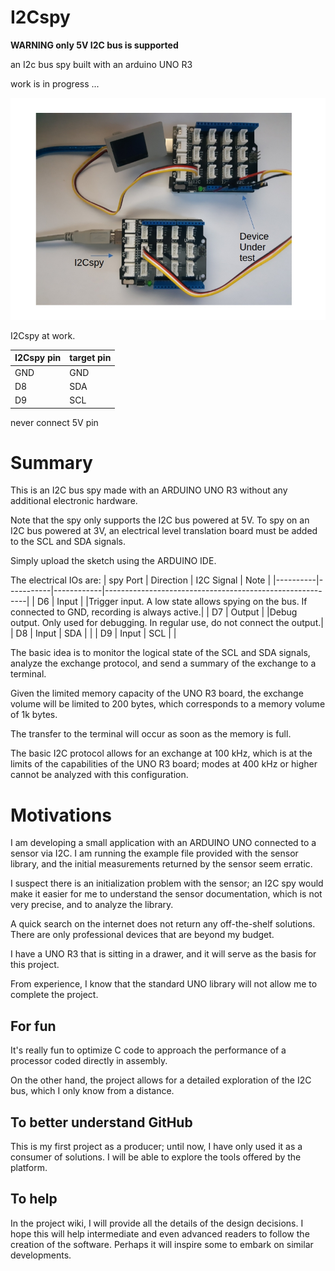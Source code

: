 # I2Cspy
**WARNING only 5V I2C bus is supported**

an I2c bus spy built with an arduino UNO R3

work is in progress ...

![I2Cspy at work](./images/I2Cspy%20at%20work.jpg)

I2Cspy at work. 

| I2Cspy pin | target pin |
|------------|------------|
| GND | GND |
| D8 | SDA |
| D9 | SCL |

never connect 5V pin

# Summary  
This is an I2C bus spy made with an ARDUINO UNO R3 without any additional electronic hardware.

Note that the spy only supports the I2C bus powered at 5V. To spy on an I2C bus powered at 3V, an electrical level translation board must be added to the SCL and SDA signals.

Simply upload the sketch using the ARDUINO IDE.

The electrical IOs are:
| spy Port | Direction | I2C Signal | Note                                                     |
|----------|-----------|------------|----------------------------------------------------------|
| D6       | Input     |            |Trigger input. A low state allows spying on the bus. If connected to GND, recording is always active.|
| D7       | Output    |            |Debug output. Only used for debugging. In regular use, do not connect the output.|
| D8       | Input     | SDA | |
| D9       | Input     | SCL | |

The basic idea is to monitor the logical state of the SCL and SDA signals, analyze the exchange protocol, and send a summary of the exchange to a terminal.

Given the limited memory capacity of the UNO R3 board, the exchange volume will be limited to 200 bytes, which corresponds to a memory volume of 1k bytes. 

The transfer to the terminal will occur as soon as the memory is full.  

The basic I2C protocol allows for an exchange at 100 kHz, which is at the limits of the capabilities of the UNO R3 board; modes at 400 kHz or higher cannot be analyzed with this configuration.  

# Motivations  
I am developing a small application with an ARDUINO UNO connected to a sensor via I2C. I am running the example file provided with the sensor library, and the initial measurements returned by the sensor seem erratic.

I suspect there is an initialization problem with the sensor; an I2C spy would make it easier for me to understand the sensor documentation, which is not very precise, and to analyze the library.  

A quick search on the internet does not return any off-the-shelf solutions. There are only professional devices that are beyond my budget.

I have a UNO R3 that is sitting in a drawer, and it will serve as the basis for this project.

From experience, I know that the standard UNO library will not allow me to complete the project.
## For fun
It's really fun to optimize C code to approach the performance of a processor coded directly in assembly.

On the other hand, the project allows for a detailed exploration of the I2C bus, which I only know from a distance.
## To better understand GitHub
This is my first project as a producer; until now, I have only used it as a consumer of solutions. I will be able to explore the tools offered by the platform.
## To help
In the project wiki, I will provide all the details of the design decisions. I hope this will help intermediate and even advanced readers to follow the creation of the software. Perhaps it will inspire some to embark on similar developments.
